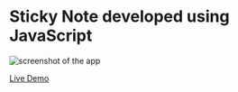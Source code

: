 # Sticky Note developed using JavaScript
 
![screenshot of the app](https://raw.githubusercontent.com/praveenorugantitech/praveenorugantitech-javascript-projects/master/praveenorugantitech-sticky-note/screenshot.PNG "Sticky Note")


[Live Demo](http://praveenorugantitech.github.io/praveenorugantitech-sticky-note-js/Demo/)


